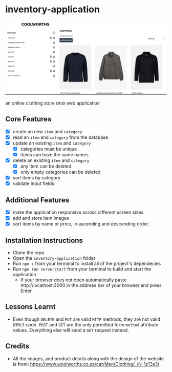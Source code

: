 # inventory-application

![](./home-screen.png)

an online clothing store `CRUD` web application

## Core Features

- [x] create an new `item` and `category`
- [x] read an `item` and `category` from the database
- [x] update an existing `item` and `category`
  - [x] categories must be unique
  - [x] items can have the same names
- [x] delete an existing `item` and `category`
  - [x] any item can be deleted
  - [x] only empty categories can be deleted
- [x] sort items by category
- [x] validate input fields

## Additional Features

- [x] make the application responsive across different screen sizes.
- [x] add and store item images
- [x] sort items by name or price, in ascending and descending order.

## Installation Instructions

- Clone the repo
- Open the `inventory-application` folder
- Run `npm i` from your terminal to install all of the project's dependecies
- Run `npm run serverstart` from your terminal to build and start the application
  - If your browser does not open automatically paste http://localhost:3000 in the address bar of your browser and press Enter

## Lessons Learnt

- Even though `DELETE` and `PUT` are valid `HTTP` methods, they are not valid `HTML5` code. `POST` and `GET` are the only permitted form `method` attribute values. Everything else will send a `GET` request instead.

## Credits

- All the images, and product details along with the design of the website is from: https://www.woolworths.co.za/cat/Men/Clothing/_/N-1z13s3l
